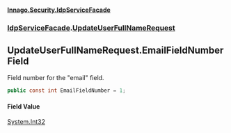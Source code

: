 #### [Innago\.Security\.IdpServiceFacade](../../index.md 'index')
### [IdpServiceFacade](../index.md 'IdpServiceFacade').[UpdateUserFullNameRequest](index.md 'IdpServiceFacade\.UpdateUserFullNameRequest')

## UpdateUserFullNameRequest\.EmailFieldNumber Field

Field number for the "email" field\.

```csharp
public const int EmailFieldNumber = 1;
```

#### Field Value
[System\.Int32](https://learn.microsoft.com/en-us/dotnet/api/system.int32 'System\.Int32')
